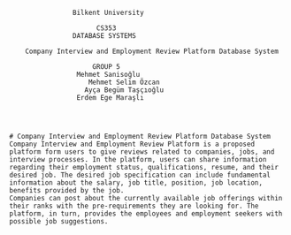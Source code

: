 					Bilkent University

					      CS353
					DATABASE SYSTEMS

		Company Interview and Employment Review Platform Database System

					     GROUP 5
					 Mehmet Sanisoğlu
				        Mehmet Selim Özcan
				       Ayça Begüm Taşçıoğlu
					 Erdem Ege Maraşlı

	
	
	
	# Company Interview and Employment Review Platform Database System
  	Company Interview and Employment Review Platform is a proposed platform form users to give reviews related to companies, jobs, and interview processes. In the platform, users can share information regarding their employment status, qualifications, resume, and their desired job. The desired job specification can include fundamental information about the salary, job title, position, job location, benefits provided by the job. 
	Companies can post about the currently available job offerings within their ranks with the pre-requirements they are looking for. The platform, in turn, provides the employees and employment seekers with possible job suggestions.


